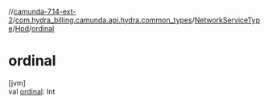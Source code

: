 //[camunda-7.14-ext-2](../../../../index.md)/[com.hydra_billing.camunda.api.hydra.common_types](../../index.md)/[NetworkServiceType](../index.md)/[Hpd](index.md)/[ordinal](ordinal.md)

# ordinal

[jvm]\
val [ordinal](ordinal.md): Int
